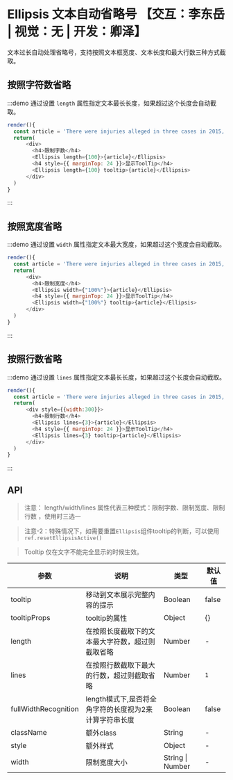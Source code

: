 # Ellipsis 文本自动省略号 【交互：李东岳 | 视觉：无 | 开发：卿泽】

文本过长自动处理省略号，支持按照文本框宽度、文本长度和最大行数三种方式截取。

## 按照字符数省略

:::demo 通过设置 `length` 属性指定文本最长长度，如果超过这个长度会自动截取。

```js
render(){
  const article = 'There were injuries alleged in three cases in 2015, and a fourth incident in September, according to the safety recall report. After meeting with US regulators in October, the firm decided to issue a voluntary recall.';
  return(
      <div>
        <h4>限制字数</h4>
        <Ellipsis length={100}>{article}</Ellipsis>
        <h4 style={{ marginTop: 24 }}>显示ToolTip</h4>
        <Ellipsis length={100} tooltip>{article}</Ellipsis>
      </div>
  )
}
```
:::

## 按照宽度省略

:::demo 通过设置 `width` 属性指定文本最大宽度，如果超过这个宽度会自动截取。

```js
render(){
  const article = 'There were injuries alleged in three cases in 2015, and a fourth incident in September, according to the safety recall report. After meeting with US regulators in October, the firm decided to issue a voluntary recall.';
  return(
      <div>
        <h4>限制宽度</h4>
        <Ellipsis width={"100%"}>{article}</Ellipsis>
        <h4 style={{ marginTop: 24 }}>显示ToolTip</h4>
        <Ellipsis width={"100%"} tooltip>{article}</Ellipsis>
      </div>
  )
}
```
:::

## 按照行数省略

:::demo 通过设置 `lines` 属性指定文本最长长度，如果超过这个长度会自动截取。

```js
render(){
  const article = 'There were injuries alleged in three cases in 2015, and a fourth incident in September, according to the safety recall report. After meeting with US regulators in October, the firm decided to issue a voluntary recall.';
  return(
      <div style={{width:300}}>
        <h4>限制行数</h4>
        <Ellipsis lines={3}>{article}</Ellipsis>
        <h4 style={{ marginTop: 24 }}>显示ToolTip</h4>
        <Ellipsis lines={3} tooltip>{article}</Ellipsis>
      </div>
  )
}
```
:::

## API

> 注意： length/width/lines 属性代表三种模式：限制字数、限制宽度、限制行数 ，使用时三选一

> 注意-2：特殊情况下，如需要重置`Ellipsis`组件tooltip的判断，可以使用`ref.resetEllipsisActive()`

> Tooltip 仅在文字不能完全显示的时候生效。

参数 | 说明 | 类型 | 默认值
----|------|-----|------
tooltip | 移动到文本展示完整内容的提示 | Boolean | false
tooltipProps | tooltip的属性 | Object | {}
length | 在按照长度截取下的文本最大字符数，超过则截取省略 | Number | -
lines | 在按照行数截取下最大的行数，超过则截取省略 | Number | `1`
fullWidthRecognition | length模式下,是否将全角字符的长度视为2来计算字符串长度 | Boolean | false
className | 额外class | String | -
style | 额外样式 | Object | -
width | 限制宽度大小 | String \| Number | -
